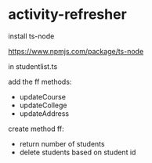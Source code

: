 # activity-refresher

install ts-node

https://www.npmjs.com/package/ts-node

in studentlist.ts

add the ff methods:
  * updateCourse
  * updateCollege
  * updateAddress

create method ff:
  * return number of students
  * delete students based on student id
